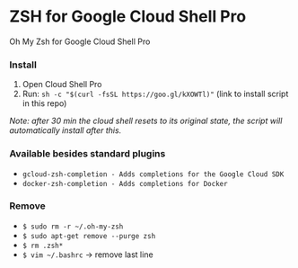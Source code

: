 # ZSH for Google Cloud Shell Pro

Oh My Zsh for Google Cloud Shell Pro

### Install
1. Open Cloud Shell Pro
2. Run: `sh -c "$(curl -fsSL https://goo.gl/kXOWTl)"` (link to install script in this repo)

_Note: after 30 min the cloud shell resets to its original state, the script will automatically install after this._

### Available besides standard plugins
- `gcloud-zsh-completion - Adds completions for the Google Cloud SDK`
- `docker-zsh-completion - Adds completions for Docker`

### Remove

- `$ sudo rm -r ~/.oh-my-zsh`
- `$ sudo apt-get remove --purge zsh`
- `$ rm .zsh*`
- `$ vim ~/.bashrc` -> remove last line
